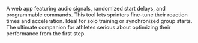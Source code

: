A web app featuring audio signals, randomized start delays, and programmable commands. This tool lets sprinters fine-tune their reaction times and acceleration. Ideal for solo training or synchronized group starts. The ultimate companion for athletes serious about optimizing their performance from the first step.
